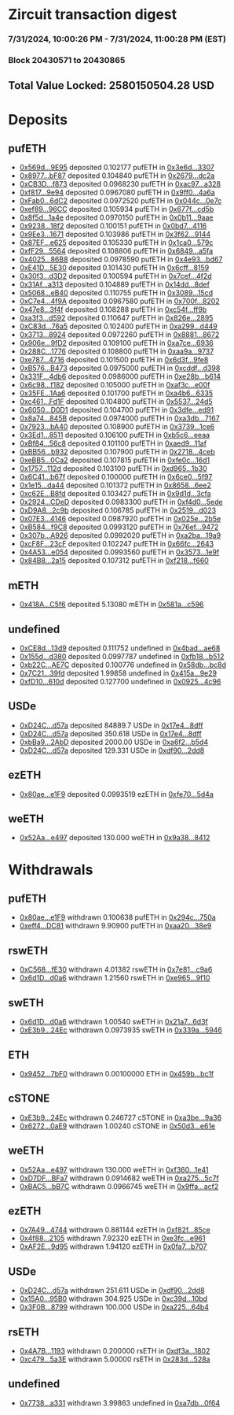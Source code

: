 # Zircuit transaction digest
### 7/31/2024, 10:00:26 PM - 7/31/2024, 11:00:28 PM (EST)
### Block 20430571 to 20430865

## Total Value Locked: 2580150504.28 USD

# Deposits
## pufETH
- [0x569d...9E95](https://etherscan.io/address/0x569d430d23F70876a1fA8f27dea98BCaAC7d9E95) deposited 0.102177 pufETH in [0x3e6d...3307](https://etherscan.io/tx/0x569d430d23F70876a1fA8f27dea98BCaAC7d9E95)
- [0x8977...bF87](https://etherscan.io/address/0x89774d45173B0aD3D7590DE81256b7D0D107bF87) deposited 0.104840 pufETH in [0x2679...dc2a](https://etherscan.io/tx/0x89774d45173B0aD3D7590DE81256b7D0D107bF87)
- [0xCB3D...f873](https://etherscan.io/address/0xCB3DdD8b0FdFB6b83Ec7f4f201f7fF5B1a47f873) deposited 0.0968230 pufETH in [0xac97...a328](https://etherscan.io/tx/0xCB3DdD8b0FdFB6b83Ec7f4f201f7fF5B1a47f873)
- [0xf817...9e94](https://etherscan.io/address/0xf817115fea4b647A5756b90a5bfE983269539e94) deposited 0.0967080 pufETH in [0x9ff0...4a6a](https://etherscan.io/tx/0xf817115fea4b647A5756b90a5bfE983269539e94)
- [0xFab0...6dC2](https://etherscan.io/address/0xFab06160A75D1583bfCf8F3df484987436B16dC2) deposited 0.0972520 pufETH in [0x044c...0e7c](https://etherscan.io/tx/0xFab06160A75D1583bfCf8F3df484987436B16dC2)
- [0xef89...96CC](https://etherscan.io/address/0xef89fFd7AAEc6C15B9Ef6cf6E49598C2f09796CC) deposited 0.105934 pufETH in [0x677f...cd5b](https://etherscan.io/tx/0xef89fFd7AAEc6C15B9Ef6cf6E49598C2f09796CC)
- [0x8f5d...1a4e](https://etherscan.io/address/0x8f5dB6Db22780f5994e6a86247798eCDAf511a4e) deposited 0.0970150 pufETH in [0x0b11...9aae](https://etherscan.io/tx/0x8f5dB6Db22780f5994e6a86247798eCDAf511a4e)
- [0x9238...18f2](https://etherscan.io/address/0x9238EB695B7509c2Ed5703801082D637eD0418f2) deposited 0.100151 pufETH in [0x0bd7...4116](https://etherscan.io/tx/0x9238EB695B7509c2Ed5703801082D637eD0418f2)
- [0x9Ee3...1671](https://etherscan.io/address/0x9Ee33f646EEd8739019B703AE4cC3992782b1671) deposited 0.103986 pufETH in [0x3f62...9144](https://etherscan.io/tx/0x9Ee33f646EEd8739019B703AE4cC3992782b1671)
- [0x87EF...e625](https://etherscan.io/address/0x87EF0249731EA39720751e91736F36a0D5BCe625) deposited 0.105330 pufETH in [0x1ca0...579c](https://etherscan.io/tx/0x87EF0249731EA39720751e91736F36a0D5BCe625)
- [0xfF29...5564](https://etherscan.io/address/0xfF2918aeD237EadFe04E7240FE17357000645564) deposited 0.108806 pufETH in [0x6849...a5fa](https://etherscan.io/tx/0xfF2918aeD237EadFe04E7240FE17357000645564)
- [0x4025...86B8](https://etherscan.io/address/0x402551AB82A8Fc738C70E687dF7cD688807986B8) deposited 0.0978590 pufETH in [0x4e93...bd67](https://etherscan.io/tx/0x402551AB82A8Fc738C70E687dF7cD688807986B8)
- [0xE41D...5E30](https://etherscan.io/address/0xE41D002b00b6Ee2A2a3FF5ae1221f112830B5E30) deposited 0.101430 pufETH in [0x6cff...8159](https://etherscan.io/tx/0xE41D002b00b6Ee2A2a3FF5ae1221f112830B5E30)
- [0x30f3...d3D2](https://etherscan.io/address/0x30f3038A8d8F89e6dB1013493BC89626942Bd3D2) deposited 0.100594 pufETH in [0x7cef...4f2d](https://etherscan.io/tx/0x30f3038A8d8F89e6dB1013493BC89626942Bd3D2)
- [0x31Af...a313](https://etherscan.io/address/0x31Af50174671601053127b4779a4632f3be7a313) deposited 0.104889 pufETH in [0x14dd...8def](https://etherscan.io/tx/0x31Af50174671601053127b4779a4632f3be7a313)
- [0x5068...eB40](https://etherscan.io/address/0x5068c3eDe02Ad4e227B7A9e04394F3d3f599eB40) deposited 0.110755 pufETH in [0x3089...15cd](https://etherscan.io/tx/0x5068c3eDe02Ad4e227B7A9e04394F3d3f599eB40)
- [0xC7e4...4f9A](https://etherscan.io/address/0xC7e49555998bb2Ae8f3f8A363612C17D3EBE4f9A) deposited 0.0967580 pufETH in [0x700f...8202](https://etherscan.io/tx/0xC7e49555998bb2Ae8f3f8A363612C17D3EBE4f9A)
- [0x47e8...3f4f](https://etherscan.io/address/0x47e8FAa1C2A60d749B23D3135Df4A618A6d53f4f) deposited 0.108288 pufETH in [0xc54f...ff9b](https://etherscan.io/tx/0x47e8FAa1C2A60d749B23D3135Df4A618A6d53f4f)
- [0xa3f3...d592](https://etherscan.io/address/0xa3f35607E4b77147D7f91b51A250826A5d76d592) deposited 0.110647 pufETH in [0x826e...2895](https://etherscan.io/tx/0xa3f35607E4b77147D7f91b51A250826A5d76d592)
- [0xC83d...76a5](https://etherscan.io/address/0xC83d7C7489fa9277D9333d7F729A0dc722eA76a5) deposited 0.102400 pufETH in [0xa299...d449](https://etherscan.io/tx/0xC83d7C7489fa9277D9333d7F729A0dc722eA76a5)
- [0x3713...8924](https://etherscan.io/address/0x371339b5634C2F79787430B10A4F15484e7A8924) deposited 0.0972260 pufETH in [0x8881...8672](https://etherscan.io/tx/0x371339b5634C2F79787430B10A4F15484e7A8924)
- [0x906e...9fD2](https://etherscan.io/address/0x906e870BB94e91b4760Dc77B210673B0944c9fD2) deposited 0.109100 pufETH in [0xa7ce...6936](https://etherscan.io/tx/0x906e870BB94e91b4760Dc77B210673B0944c9fD2)
- [0x288C...1776](https://etherscan.io/address/0x288C2455Fe62633cE03D4D69953Fd083a6AC1776) deposited 0.108800 pufETH in [0xaa9a...9737](https://etherscan.io/tx/0x288C2455Fe62633cE03D4D69953Fd083a6AC1776)
- [0xe787...4716](https://etherscan.io/address/0xe787be93c47353661ae0D5652272a6f7f4cF4716) deposited 0.101500 pufETH in [0x6d3f...9fe8](https://etherscan.io/tx/0xe787be93c47353661ae0D5652272a6f7f4cF4716)
- [0xB576...B473](https://etherscan.io/address/0xB5769D76d95B42C9C2A708c65BF33F205170B473) deposited 0.0975000 pufETH in [0xcddf...d398](https://etherscan.io/tx/0xB5769D76d95B42C9C2A708c65BF33F205170B473)
- [0x331F...4db6](https://etherscan.io/address/0x331FC57822c3639FD0bD5C888FF209761BcB4db6) deposited 0.0986000 pufETH in [0xe28b...b614](https://etherscan.io/tx/0x331FC57822c3639FD0bD5C888FF209761BcB4db6)
- [0x6c98...f182](https://etherscan.io/address/0x6c98FeE59AB58F7A73cB75Bf399B1fC4a626f182) deposited 0.105000 pufETH in [0xaf3c...e00f](https://etherscan.io/tx/0x6c98FeE59AB58F7A73cB75Bf399B1fC4a626f182)
- [0x35FE...1Aa6](https://etherscan.io/address/0x35FE6c03Cdb587ad39E18F89f56bEd5a8Fc51Aa6) deposited 0.101700 pufETH in [0xa4b6...6335](https://etherscan.io/tx/0x35FE6c03Cdb587ad39E18F89f56bEd5a8Fc51Aa6)
- [0xc461...Fd1F](https://etherscan.io/address/0xc46178Cb47dACC7f1C2c1e11841F50a2fbaaFd1F) deposited 0.104800 pufETH in [0x5537...24d5](https://etherscan.io/tx/0xc46178Cb47dACC7f1C2c1e11841F50a2fbaaFd1F)
- [0x6050...D0D1](https://etherscan.io/address/0x6050F80c19Ca412331a30014375F78C07EC6D0D1) deposited 0.104700 pufETH in [0x3dfe...ed91](https://etherscan.io/tx/0x6050F80c19Ca412331a30014375F78C07EC6D0D1)
- [0x8a74...845B](https://etherscan.io/address/0x8a7446bFC313eCCf764094326e02fd8FA071845B) deposited 0.0974000 pufETH in [0xa3db...7167](https://etherscan.io/tx/0x8a7446bFC313eCCf764094326e02fd8FA071845B)
- [0x7923...bA40](https://etherscan.io/address/0x79238e94213486FF06Ff31E16E53DcA9fFEDbA40) deposited 0.108900 pufETH in [0x3739...1ce6](https://etherscan.io/tx/0x79238e94213486FF06Ff31E16E53DcA9fFEDbA40)
- [0x3Ed1...8511](https://etherscan.io/address/0x3Ed10d8cD54264882eB84c2fA8bf18F71d0c8511) deposited 0.106100 pufETH in [0xb5c6...eeaa](https://etherscan.io/tx/0x3Ed10d8cD54264882eB84c2fA8bf18F71d0c8511)
- [0xBf84...56c8](https://etherscan.io/address/0xBf84B14B7135321980f5C35907F136aAbf3a56c8) deposited 0.101100 pufETH in [0xaed9...11af](https://etherscan.io/tx/0xBf84B14B7135321980f5C35907F136aAbf3a56c8)
- [0xBB56...b932](https://etherscan.io/address/0xBB5625891bbE132c3Cd7A5CE0D2A87833401b932) deposited 0.107900 pufETH in [0x2718...4ceb](https://etherscan.io/tx/0xBB5625891bbE132c3Cd7A5CE0D2A87833401b932)
- [0xeBB5...0Ca2](https://etherscan.io/address/0xeBB53B29b95a4eDFdba7AFD4F7428a0EB2b30Ca2) deposited 0.107815 pufETH in [0xfe0c...16d1](https://etherscan.io/tx/0xeBB53B29b95a4eDFdba7AFD4F7428a0EB2b30Ca2)
- [0x1757...112d](https://etherscan.io/address/0x1757a6b11DAAC26a7F58dC3810DB87642107112d) deposited 0.103100 pufETH in [0xd965...1b30](https://etherscan.io/tx/0x1757a6b11DAAC26a7F58dC3810DB87642107112d)
- [0x6C41...b67f](https://etherscan.io/address/0x6C41b67dA738F88748DCA428881D79382Bc9b67f) deposited 0.100000 pufETH in [0x6ce0...5f97](https://etherscan.io/tx/0x6C41b67dA738F88748DCA428881D79382Bc9b67f)
- [0x1e15...da44](https://etherscan.io/address/0x1e15EfbceeE06dAF159e31fc76458BE8e467da44) deposited 0.101372 pufETH in [0x8658...6ee2](https://etherscan.io/tx/0x1e15EfbceeE06dAF159e31fc76458BE8e467da44)
- [0xc62E...B8fd](https://etherscan.io/address/0xc62E5DD18dB2276BCe0714c3d3AAaB5748D2B8fd) deposited 0.103427 pufETH in [0x9d1d...3cfa](https://etherscan.io/tx/0xc62E5DD18dB2276BCe0714c3d3AAaB5748D2B8fd)
- [0x2924...CDeD](https://etherscan.io/address/0x292495B9E4D4082A284828f51Def9b119F87CDeD) deposited 0.0983300 pufETH in [0xf4d0...5ede](https://etherscan.io/tx/0x292495B9E4D4082A284828f51Def9b119F87CDeD)
- [0xD9A8...2c9b](https://etherscan.io/address/0xD9A81815Af366De778bE42C8358af75C21432c9b) deposited 0.106785 pufETH in [0x2519...d023](https://etherscan.io/tx/0xD9A81815Af366De778bE42C8358af75C21432c9b)
- [0x07E3...4146](https://etherscan.io/address/0x07E312D403eF2bAc1029E8fd17cd6945a7e54146) deposited 0.0987920 pufETH in [0x025e...2b5e](https://etherscan.io/tx/0x07E312D403eF2bAc1029E8fd17cd6945a7e54146)
- [0xB584...f9C8](https://etherscan.io/address/0xB5840666500E83D02111832a60E336a58A2ef9C8) deposited 0.0993120 pufETH in [0x76ef...9472](https://etherscan.io/tx/0xB5840666500E83D02111832a60E336a58A2ef9C8)
- [0x307b...A926](https://etherscan.io/address/0x307b1B40f2E6C1fA16Db72f714bE3A5A1113A926) deposited 0.0992020 pufETH in [0xa2ba...19a9](https://etherscan.io/tx/0x307b1B40f2E6C1fA16Db72f714bE3A5A1113A926)
- [0xcF8F...23cF](https://etherscan.io/address/0xcF8F68412e27f90DA8B1A608a8D1BC65935423cF) deposited 0.102247 pufETH in [0x66fc...2643](https://etherscan.io/tx/0xcF8F68412e27f90DA8B1A608a8D1BC65935423cF)
- [0x4A53...e054](https://etherscan.io/address/0x4A53f70c6e2fCf4Fa48784ac134E19538eEFe054) deposited 0.0993560 pufETH in [0x3573...1e9f](https://etherscan.io/tx/0x4A53f70c6e2fCf4Fa48784ac134E19538eEFe054)
- [0x84B8...2a15](https://etherscan.io/address/0x84B87dc00e3080FcC4776D85F4D733Bc17792a15) deposited 0.107312 pufETH in [0xf218...f660](https://etherscan.io/tx/0x84B87dc00e3080FcC4776D85F4D733Bc17792a15)
## mETH
- [0x418A...C5f6](https://etherscan.io/address/0x418A983FDff31d5b4A2196D14604a01EB52dC5f6) deposited 5.13080 mETH in [0x581a...c596](https://etherscan.io/tx/0x418A983FDff31d5b4A2196D14604a01EB52dC5f6)
## undefined
- [0xCE8d...13d9](https://etherscan.io/address/0xCE8dB50a11ed1B72c23b79DA66e89B8F703F13d9) deposited 0.111752 undefined in [0x4bad...ae68](https://etherscan.io/tx/0xCE8dB50a11ed1B72c23b79DA66e89B8F703F13d9)
- [0x155d...d380](https://etherscan.io/address/0x155dFF13Fab6F6B2B2795Ece42436703ABE4d380) deposited 0.0997787 undefined in [0xfb18...b512](https://etherscan.io/tx/0x155dFF13Fab6F6B2B2795Ece42436703ABE4d380)
- [0xb22C...AE7C](https://etherscan.io/address/0xb22C4Cf5AaB58Cd6b2db91d8C6833b87c03FAE7C) deposited 0.100776 undefined in [0x58db...bc8d](https://etherscan.io/tx/0xb22C4Cf5AaB58Cd6b2db91d8C6833b87c03FAE7C)
- [0x7C21...39fd](https://etherscan.io/address/0x7C21aACCd7B0Cd749A06352ecce515e64e6a39fd) deposited 1.99858 undefined in [0x415a...9e29](https://etherscan.io/tx/0x7C21aACCd7B0Cd749A06352ecce515e64e6a39fd)
- [0xfD10...610d](https://etherscan.io/address/0xfD102a750C595d95ACE7bDBeD17E8b444891610d) deposited 0.127700 undefined in [0x0925...4c96](https://etherscan.io/tx/0xfD102a750C595d95ACE7bDBeD17E8b444891610d)
## USDe
- [0xD24C...d57a](https://etherscan.io/address/0xD24Cfe2d0fa81369ca6291c28ac5426e16B6d57a) deposited 84889.7 USDe in [0x17e4...8dff](https://etherscan.io/tx/0xD24Cfe2d0fa81369ca6291c28ac5426e16B6d57a)
- [0xD24C...d57a](https://etherscan.io/address/0xD24Cfe2d0fa81369ca6291c28ac5426e16B6d57a) deposited 350.618 USDe in [0x17e4...8dff](https://etherscan.io/tx/0xD24Cfe2d0fa81369ca6291c28ac5426e16B6d57a)
- [0xbBa9...2AbD](https://etherscan.io/address/0xbBa9168A9fE3EDfa141479ee3827F6fd20242AbD) deposited 2000.00 USDe in [0xa6f2...b5d4](https://etherscan.io/tx/0xbBa9168A9fE3EDfa141479ee3827F6fd20242AbD)
- [0xD24C...d57a](https://etherscan.io/address/0xD24Cfe2d0fa81369ca6291c28ac5426e16B6d57a) deposited 129.331 USDe in [0xdf90...2dd8](https://etherscan.io/tx/0xD24Cfe2d0fa81369ca6291c28ac5426e16B6d57a)
## ezETH
- [0x80ae...e1F9](https://etherscan.io/address/0x80aec4E8E43C1760473058312Db8d3DB61e1e1F9) deposited 0.0993519 ezETH in [0xfe70...5d4a](https://etherscan.io/tx/0x80aec4E8E43C1760473058312Db8d3DB61e1e1F9)
## weETH
- [0x52Aa...e497](https://etherscan.io/address/0x52Aa899454998Be5b000Ad077a46Bbe360F4e497) deposited 130.000 weETH in [0x9a38...8412](https://etherscan.io/tx/0x52Aa899454998Be5b000Ad077a46Bbe360F4e497)
# Withdrawals
## pufETH
- [0x80ae...e1F9](https://etherscan.io/address/0x80aec4E8E43C1760473058312Db8d3DB61e1e1F9) withdrawn 0.100638 pufETH in [0x294c...750a](https://etherscan.io/tx/0x80aec4E8E43C1760473058312Db8d3DB61e1e1F9)
- [0xeff4...DC81](https://etherscan.io/address/0xeff44ef30E1F30b8401D40b41c69dB7d70fEDC81) withdrawn 9.90900 pufETH in [0xaa20...38e9](https://etherscan.io/tx/0xeff44ef30E1F30b8401D40b41c69dB7d70fEDC81)
## rswETH
- [0xC568...fE30](https://etherscan.io/address/0xC568786A191732751A8e4b54e5e38fe11D5afE30) withdrawn 4.01382 rswETH in [0x7e81...c9a6](https://etherscan.io/tx/0xC568786A191732751A8e4b54e5e38fe11D5afE30)
- [0x6d1D...d0a6](https://etherscan.io/address/0x6d1Db9158cC8E6d3Cacc2677eBE91B1e7b53d0a6) withdrawn 1.21560 rswETH in [0xe965...9f10](https://etherscan.io/tx/0x6d1Db9158cC8E6d3Cacc2677eBE91B1e7b53d0a6)
## swETH
- [0x6d1D...d0a6](https://etherscan.io/address/0x6d1Db9158cC8E6d3Cacc2677eBE91B1e7b53d0a6) withdrawn 1.00540 swETH in [0x21a7...6d3f](https://etherscan.io/tx/0x6d1Db9158cC8E6d3Cacc2677eBE91B1e7b53d0a6)
- [0xE3b9...24Ec](https://etherscan.io/address/0xE3b951889D95f972Ef3ffe0692F1675e7f4024Ec) withdrawn 0.0973935 swETH in [0x339a...5946](https://etherscan.io/tx/0xE3b951889D95f972Ef3ffe0692F1675e7f4024Ec)
## ETH
- [0x9452...7bF0](https://etherscan.io/address/0x9452a534Fa99Bee6BAf07bF38361E06D07387bF0) withdrawn 0.00100000 ETH in [0x459b...bc1f](https://etherscan.io/tx/0x9452a534Fa99Bee6BAf07bF38361E06D07387bF0)
## cSTONE
- [0xE3b9...24Ec](https://etherscan.io/address/0xE3b951889D95f972Ef3ffe0692F1675e7f4024Ec) withdrawn 0.246727 cSTONE in [0xa3be...9a36](https://etherscan.io/tx/0xE3b951889D95f972Ef3ffe0692F1675e7f4024Ec)
- [0x6272...0aE9](https://etherscan.io/address/0x627215918F7cf0d2805465cb94ebC951e9750aE9) withdrawn 1.00240 cSTONE in [0x50d3...e61e](https://etherscan.io/tx/0x627215918F7cf0d2805465cb94ebC951e9750aE9)
## weETH
- [0x52Aa...e497](https://etherscan.io/address/0x52Aa899454998Be5b000Ad077a46Bbe360F4e497) withdrawn 130.000 weETH in [0xf360...1e41](https://etherscan.io/tx/0x52Aa899454998Be5b000Ad077a46Bbe360F4e497)
- [0xD7DF...BFa7](https://etherscan.io/address/0xD7DF7E085214743530afF339aFC420c7c720BFa7) withdrawn 0.0914682 weETH in [0xa275...5c7f](https://etherscan.io/tx/0xD7DF7E085214743530afF339aFC420c7c720BFa7)
- [0xBAC5...bB7C](https://etherscan.io/address/0xBAC5822742128103432625C802CBcA485f79bB7C) withdrawn 0.0966745 weETH in [0x9ffa...acf2](https://etherscan.io/tx/0xBAC5822742128103432625C802CBcA485f79bB7C)
## ezETH
- [0x7A49...4744](https://etherscan.io/address/0x7A493Be5c2ce014cD049Bf178a1ac0Db1B434744) withdrawn 0.881144 ezETH in [0xf82f...85ce](https://etherscan.io/tx/0x7A493Be5c2ce014cD049Bf178a1ac0Db1B434744)
- [0x4f88...2105](https://etherscan.io/address/0x4f88cA0A0364aCca27EFAb4b14Ec89c445B52105) withdrawn 7.92320 ezETH in [0xe3fc...e961](https://etherscan.io/tx/0x4f88cA0A0364aCca27EFAb4b14Ec89c445B52105)
- [0xAF2E...9d95](https://etherscan.io/address/0xAF2E6D89b9e31e10D8890f3E85A17980eaa79d95) withdrawn 1.94120 ezETH in [0x0fa7...b707](https://etherscan.io/tx/0xAF2E6D89b9e31e10D8890f3E85A17980eaa79d95)
## USDe
- [0xD24C...d57a](https://etherscan.io/address/0xD24Cfe2d0fa81369ca6291c28ac5426e16B6d57a) withdrawn 251.611 USDe in [0xdf90...2dd8](https://etherscan.io/tx/0xD24Cfe2d0fa81369ca6291c28ac5426e16B6d57a)
- [0x15A0...95B0](https://etherscan.io/address/0x15A07A46152e4725b9c6b94eba36873d2de995B0) withdrawn 304.925 USDe in [0xc39d...10bd](https://etherscan.io/tx/0x15A07A46152e4725b9c6b94eba36873d2de995B0)
- [0x3F0B...8799](https://etherscan.io/address/0x3F0B76788cEbAba6C2A21556b08795aE7b218799) withdrawn 100.000 USDe in [0xa225...64b4](https://etherscan.io/tx/0x3F0B76788cEbAba6C2A21556b08795aE7b218799)
## rsETH
- [0x4A7B...1193](https://etherscan.io/address/0x4A7B6032AACabAa953E0cE9C4753321a635a1193) withdrawn 0.200000 rsETH in [0xdf3a...1802](https://etherscan.io/tx/0x4A7B6032AACabAa953E0cE9C4753321a635a1193)
- [0xc479...5a3E](https://etherscan.io/address/0xc479f79cb6A847DCA0C0565998870258F6705a3E) withdrawn 5.00000 rsETH in [0x283d...528a](https://etherscan.io/tx/0xc479f79cb6A847DCA0C0565998870258F6705a3E)
## undefined
- [0x7738...a331](https://etherscan.io/address/0x7738874Ed14bAea6971Bc955103e63f4661ca331) withdrawn 3.99863 undefined in [0xa7db...0f64](https://etherscan.io/tx/0x7738874Ed14bAea6971Bc955103e63f4661ca331)
